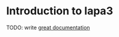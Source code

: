 # Introduction to lapa3

TODO: write [great documentation](http://jacobian.org/writing/what-to-write/)
